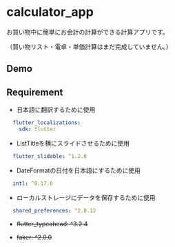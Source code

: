 # calculator_app

お買い物中に簡単にお会計の計算ができる計算アプリです。

（買い物リスト・電卓・単価計算はまだ完成していません。）

## Demo


## Requirement
* 日本語に翻訳するために使用

```pubspec.yaml
  flutter_localizations:
    sdk: flutter
```

* ListTitleを横にスライドさせるために使用

```pubspec.yaml
  flutter_slidable: ^1.2.0
```

* DateFormatの日付を日本語にするために使用

```pubspec.yaml
  intl: ^0.17.0
```

* ローカルストレージにデータを保存するために使用

```pubspec.yaml
  shared_preferences: ^2.0.12
```


* ~~flutter_typeahead: ^3.2.4~~

* ~~faker: ^2.0.0~~
